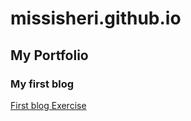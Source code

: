 # missisheri.github.io
## My Portfolio
### My first blog
<a href="https://missisheri.github.io/my-first-blog/"> First blog Exercise </a>
